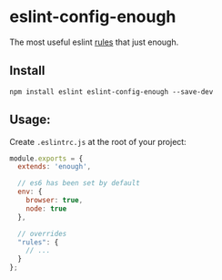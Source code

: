 # eslint-config-enough
The most useful eslint [rules](index.js) that just enough.

## Install

```
npm install eslint eslint-config-enough --save-dev
```

## Usage:
Create `.eslintrc.js` at the root of your project:

```js
module.exports = {
  extends: 'enough',

  // es6 has been set by default
  env: {
    browser: true,
    node: true
  },

  // overrides
  "rules": {
    // ...
  }
};
```
